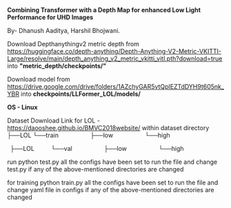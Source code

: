 **Combining Transformer with a Depth Map for enhanced Low Light Performance for UHD Images**

By- Dhanush Aaditya,  Harshil Bhojwani.

Download Depthanythingv2 metric depth from 
https://huggingface.co/depth-anything/Depth-Anything-V2-Metric-VKITTI-Large/resolve/main/depth_anything_v2_metric_vkitti_vitl.pth?download=true 
into **"metric_depth/checkpoints/"**

Download model from
https://drive.google.com/drive/folders/1AZchyGAR5vtQpIEZTdDYH9t605nk_YBR
into **checkpoints/LLFormer_LOL/models/**

**OS - Linux**

Dataset Download Link for LOL - https://daooshee.github.io/BMVC2018website/
within dataset directory
 ├──LOL
     └──train
          ├──low
          └──high
          
 ├──LOL
     └──val
          ├──low
          └──high

run 
python test.py
all the configs have been set to run the file and change test.py if any of the above-mentioned directories are changed

for training
python train.py
all the configs have been set to run the file and change yaml file in configs if any of the above-mentioned directories are changed

